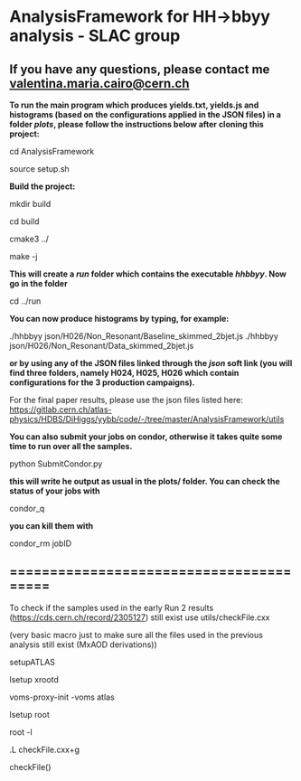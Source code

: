 # AnalysisFramework for HH->bbyy analysis - SLAC group

## If you have any questions, please contact me valentina.maria.cairo@cern.ch


**To run the main program which produces yields.txt, yields.js and histograms (based on the configurations applied in the JSON files) in a folder *plots*, please follow the instructions below after cloning this project:**

cd AnalysisFramework

source setup.sh

**Build the project:**

mkdir build

cd build

cmake3 ../

make -j

**This will create a *run* folder which contains the executable *hhbbyy*. Now go in the folder**

cd ../run

**You can now produce histograms by typing, for example:**

./hhbbyy json/H026/Non_Resonant/Baseline_skimmed_2bjet.js
./hhbbyy json/H026/Non_Resonant/Data_skimmed_2bjet.js

**or by using any of the JSON files linked through the *json* soft link (you will find three folders, namely H024, H025, H026  which contain configurations for the 3 production campaigns).**

For the final paper results, please use the json files listed here: https://gitlab.cern.ch/atlas-physics/HDBS/DiHiggs/yybb/code/-/tree/master/AnalysisFramework/utils 

**You can also submit your jobs on condor, otherwise it takes quite some time to run over all the samples.**

python SubmitCondor.py

**this will write he output as usual in the plots/ folder. You can check the status of your jobs with**

condor_q

**you can kill them with**

condor_rm jobID



## ========================================


To check if the samples used in the early Run 2 results (https://cds.cern.ch/record/2305127) still exist use utils/checkFile.cxx

(very basic macro just to make sure all the files used in the previous analysis still exist (MxAOD derivations))


setupATLAS

lsetup xrootd

voms-proxy-init -voms atlas

lsetup root

root -l 

.L checkFile.cxx+g

checkFile()
